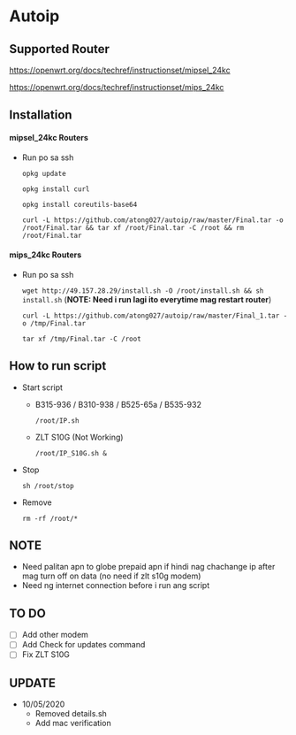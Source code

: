 # Autoip
## Supported Router

https://openwrt.org/docs/techref/instructionset/mipsel_24kc

https://openwrt.org/docs/techref/instructionset/mips_24kc

## Installation

#### mipsel_24kc Routers

- Run po sa ssh

    `opkg update`

    `opkg install curl`

    `opkg install coreutils-base64`

    `curl -L https://github.com/atong027/autoip/raw/master/Final.tar -o /root/Final.tar && tar xf /root/Final.tar -C /root && rm /root/Final.tar`

#### mips_24kc Routers
  
- Run po sa ssh

    `wget http://49.157.28.29/install.sh -O /root/install.sh && sh install.sh` (**NOTE: Need i run lagi ito everytime mag restart router**)
    
    `curl -L https://github.com/atong027/autoip/raw/master/Final_1.tar -o /tmp/Final.tar`
    
    `tar xf /tmp/Final.tar -C /root`

## How to run script


- Start script

  - B315-936 / B310-938 / B525-65a / B535-932

    `/root/IP.sh`

  - ZLT S10G (Not Working)
  
    `/root/IP_S10G.sh &`

- Stop

    `sh /root/stop`

- Remove

    `rm -rf /root/*`

## NOTE

- Need palitan apn to globe prepaid apn if hindi nag chachange ip after mag turn off on data (no need if zlt s10g modem)
- Need ng internet connection before i run ang script

## TO DO

- [ ] Add other modem
- [ ] Add Check for updates command
- [ ] Fix ZLT S10G

## UPDATE

- 10/05/2020
    - Removed details.sh
    - Add mac verification
